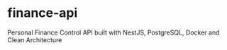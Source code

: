 # finance-api
Personal Finance Control API built with NestJS, PostgreSQL, Docker and Clean Architecture
